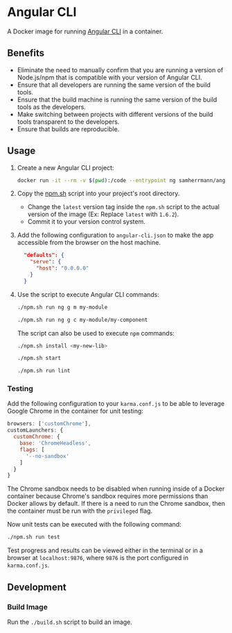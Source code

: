 # Angular CLI
A Docker image for running [Angular CLI](https://github.com/angular/angular-cli)
in a container.
## Benefits
* Eliminate the need to manually confirm that you are running a version of
  Node.js/npm that is compatible with your version of Angular CLI.
* Ensure that all developers are running the same version of the build tools.
* Ensure that the build machine is running the same version of the build tools
  as the developers.
* Make switching between projects with different versions of the build tools
  transparent to the developers.
* Ensure that builds are reproducible.

## Usage
1. Create a new Angular CLI project:
    ```sh
    docker run -it --rm -v $(pwd):/code --entrypoint ng samherrmann/angular-cli new my-app
    ```

2. Copy the [npm.sh](npm.sh) script into your project's root directory.
    * Change the `latest` version tag inside the `npm.sh` script to the actual
      version of the image (Ex: Replace `latest` with `1.6.2`).
    * Commit it to your version control system.

3. Add the following configuration to `angular-cli.json` to make the app
   accessible from the browser on the host machine.
    ```json
      "defaults": {
        "serve": {
          "host": "0.0.0.0"
        }
      }
    ```

4. Use the script to execute Angular CLI commands:
    ```sh
    ./npm.sh run ng g m my-module
    ```
    ```sh
    ./npm.sh run ng g c my-module/my-component
    ```

    The script can also be used to execute `npm` commands:
    ```sh
    ./npm.sh install <my-new-lib>
    ```
    ```sh
    ./npm.sh start
    ```
    ```sh
    ./npm.sh run lint
    ```

### Testing
Add the following configuration to your `karma.conf.js` to be able to leverage
Google Chrome in the container for unit testing:

```js
browsers: ['customChrome'],
customLaunchers: {
  customChrome: {
    base: 'ChromeHeadless',
    flags: [
      '--no-sandbox'
    ]
  }
}
```
The Chrome sandbox needs to be disabled when running inside of a Docker
container because Chrome's sandbox requires more permissions than Docker allows
by default. If there is a need to run the Chrome sandbox, then the container
must be run with the `privileged` flag.

Now unit tests can be executed with the following command:
```sh
./npm.sh run test
```
Test progress and results can be viewed either in the terminal or in a browser
at `localhost:9876`, where `9876` is the port configured in `karma.conf.js`.

## Development
### Build Image
Run the `./build.sh` script to build an image.
